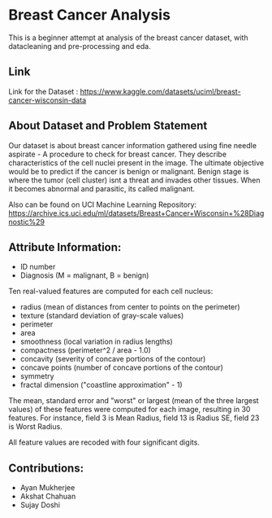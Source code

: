 # Breast Cancer Analysis
This is a beginner attempt at analysis of the breast cancer dataset, with datacleaning and pre-processing and eda.

## Link
Link for the Dataset : https://www.kaggle.com/datasets/uciml/breast-cancer-wisconsin-data

## About Dataset and Problem Statement
Our dataset is about breast cancer information gathered using fine needle aspirate - A procedure to check for breast cancer. They describe characteristics of the cell nuclei present in the image. The ultimate objective would be to predict if the cancer is benign or malignant. Benign stage is where the tumor (cell cluster) isnt a threat and invades other tissues. When it becomes abnormal and parasitic, its called malignant.

Also can be found on UCI Machine Learning Repository: https://archive.ics.uci.edu/ml/datasets/Breast+Cancer+Wisconsin+%28Diagnostic%29

## Attribute Information:

* ID number
* Diagnosis (M = malignant, B = benign)

Ten real-valued features are computed for each cell nucleus:

 * radius (mean of distances from center to points on the perimeter)
 * texture (standard deviation of gray-scale values)
 * perimeter
 * area
 * smoothness (local variation in radius lengths)
 * compactness (perimeter^2 / area - 1.0)
 * concavity (severity of concave portions of the contour)
 * concave points (number of concave portions of the contour)
 * symmetry
 * fractal dimension ("coastline approximation" - 1)

The mean, standard error and "worst" or largest (mean of the three
largest values) of these features were computed for each image,
resulting in 30 features. For instance, field 3 is Mean Radius, field
13 is Radius SE, field 23 is Worst Radius.

All feature values are recoded with four significant digits.

## Contributions:
 * Ayan Mukherjee 
 * Akshat Chahuan
 * Sujay Doshi
